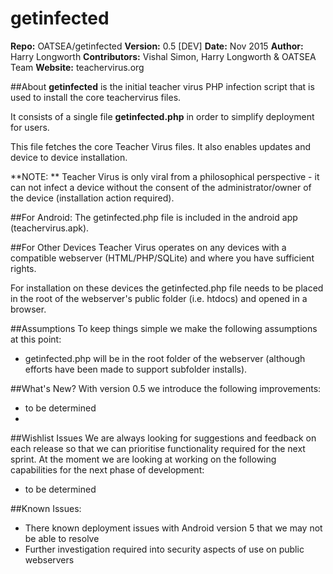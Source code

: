 # getinfected

**Repo:** OATSEA/getinfected
**Version:** 0.5 [DEV]
**Date:** Nov 2015
**Author:** Harry Longworth
**Contributors:** Vishal Simon, Harry Longworth & OATSEA Team
**Website:** teachervirus.org

##About
**getinfected** is the initial teacher virus PHP infection script that is used to install the core teachervirus files.  

It consists of a single file **getinfected.php** in order to simplify deployment for users. 

This file fetches the core Teacher Virus files.  It also enables updates and device to device installation.

**NOTE: ** Teacher Virus is only viral from a philosophical perspective - it can not infect a device without the consent of the administrator/owner of the device (installation action required).

##For Android:
The getinfected.php file is included in the android app (teachervirus.apk).

##For Other Devices
Teacher Virus operates on any devices with a compatible webserver (HTML/PHP/SQLite) and where you have sufficient rights.

For installation on these devices the getinfected.php file needs to be placed in the root of the webserver's public folder (i.e. htdocs) and opened in a browser. 

##Assumptions
To keep things simple we make the following assumptions at this point:
* getinfected.php will be in the root folder of the webserver (although efforts have been made to support subfolder installs).

##What's New? 
With version 0.5 we introduce the following improvements:
* to be determined
* 
##Wishlist Issues
We are always looking for suggestions and feedback on each release so that we can prioritise functionality required for the next sprint.  At the moment we are looking at working on the following capabilities for the next phase of development:

* to be determined

##Known Issues:
* There known deployment issues with Android version 5 that we may not be able to resolve
* Further investigation required into security aspects of use on public webservers



